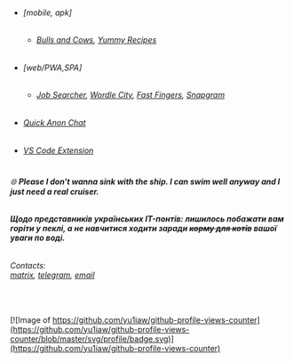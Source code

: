 - ###### [mobile, apk]
  - ###### [Bulls and Cows](https://pixeldrain.com/u/ogJXxWpJ), [Yummy Recipes](https://pixeldrain.com/u/BFzPvy7N)
- ###### [web/PWA,SPA]
  - ###### [Job Searcher](https://job-seacher.netlify.app), [Wordle City](https://wordle-british-city.netlify.app), [Fast Fingers](https://yu1ia-warming-up-fingers.netlify.app), [Snapgram](https://snapgramar.netlify.app/)
- ###### [Quick Anon Chat](https://chat-u6d0.onrender.com)
- ###### [VS Code Extension](https://marketplace.visualstudio.com/items?itemName=yu1ia-vasyleniuk.react-reactnative-snippets-essential)
#
  ###### 🌐 **_Please I don't wanna sink with the ship. I can swim well anyway and I just need a real cruiser._**
  ###### **_Щодо представників українських IT-понтів: лишилось побажати вам горіти у пеклі, а не навчитися ходити заради <del>корму для котів</del> вашої уваги по воді._**
  
###### Contacts:<br /><a href="https://matrix.to/#/@yu1iaw:matrix.org">matrix</a>, <a href="https://t.me/yu1iaw">telegram</a>, <a href="mailto:yu1iaw@tutamail.com">email</a>
<br />

[![Image of https://github.com/yu1iaw/github-profile-views-counter](https://github.com/yu1iaw/github-profile-views-counter/blob/master/svg/profile/badge.svg)](https://github.com/yu1iaw/github-profile-views-counter)


